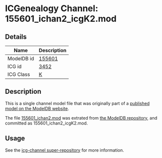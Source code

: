 # ICGenealogy Channel: 155601\_ichan2\_icgK2.mod

## Details

Name | Description
---- | -----------
ModelDB id | [155601](http://senselab.med.yale.edu/ModelDB/ShowModel.cshtml?model=155601)
ICG id | [3452](http://icg.neurotheory.ox.ac.uk/channels/1/3452)
ICG Class | [K](http://icg.neurotheory.ox.ac.uk/channels/1)

## Description

This is a single channel model file that was originally part of a [published model on the ModelDB website](http://senselab.med.yale.edu/mModelDB/ShowModel.cshtml?model=155601).

The file [155601\_ichan2.mod](155601_ichan2_icgK2.mod) was extrated from [the ModelDB repository](http://senselab.med.yale.edu/ModelDB/ShowModel.cshtml?model=155601), and committed as 155601\_ichan2\_icgK2.mod.

## Usage

See the [icg-channel super-repository](https://github.com/icgenealogy/icg-channels) for more information.